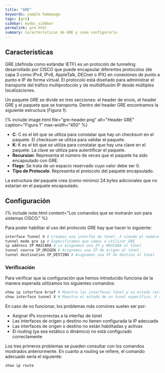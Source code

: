 ```yaml
---
title: "GRE"
keywords: sample homepage
tags: [gre]
sidebar: mydoc_sidebar
permalink: gre.html
summary: Características de GRE y como configurarlo
---
```


## Características
GRE (definida como estándar IETF) es un protocolo de tunneling desarrollado por CISCO que puede encapsular diferentes protocolos (de capa 3 como IPv4, IPv6, AppleTalk, DECnet o IPX) en conexiones de punto a punto e IP de forma virtual. El protocolo está diseñado para administrar el transporte del tráfico multiprotocolo y de multidifusión IP desde múltiples localizaciones.

Un paquete GRE se divide en tres secciones: el header de envío, el header GRE y el paquete que se transporta. Dentro del header GRE encontramos la siguiente estructura (*Figura 1*):

{% include image.html file="gre-header.png" alt="Header GRE" caption="Figura 1" max-width="450" %}

- **C**: C es el bit que se utiliza para constatar que hay un checksum en el paquete. El checksum se utiliza para validar el paquete.
- **K**: K es el bit que se utiliza para constatar que hay una clave en el paquete. La clave se utiliza para autentificar el paquete.
- **Recursion**: Representa el número de veces que el paquete ha sido encapsulado con GRE.
- **Flags**: Se trata de un espacio reservado cuyo valor debe ser 0.
- **Tipo de Protocolo**: Representa el protocolo del paquete encapsulado.

La estructura del paquete crea (como mínimo) 24 bytes adicionales que no estarían en el paquete encapsulado.

## Configuración

{% include note.html content="Los comandos que se motrarán son para sistemas CISCO." %}

Para poder habilitar el uso del protocolo GRE hay que hacer lo siguiente:

```python
interface Tunnel X # Creamos una interfaz de túnel. X siendo el número de interfaz.
tunnel mode gre ip # Especificamos que vamos a utilizar GRE
ip address IP MASCARA # Le asignamos una IP y MASCARA al túnel
tunnel source IP_ORIGEN # Asignamos una IP de origen al túnel
tunnel destination IP_DESTINO # Asignamos una IP de destino al túnel
```

### Verificación
Para verificar que la configuración que hemos introducido funciona de la manera esperada utilizamos los siguientes comandos:

```bash
show ip interface brief # Muestra las interfaces túnel y su estado (activas o inactivas)
show interface tunnel X # Muestra el estado de un tunel específico. X siendo el número asignado al túnel
```

En caso de no funcionar, los problemas más comúnes suelen ser por:
- Asignar IPs incorrectas a la interfaz de túnel
- Las interfaces de origen y destino no tienen configurada la IP adecuada
- Las interfaces de origen o destino no están habilitadas y activas
- El routing (ya sea estático o dinámico) no está configurado correctamente

Los tres primeros problemas se pueden consultar con los comandos mostrados anteriormente. En cuanto a routing se refiere, el comando adecuado sería el siguiente:

```bash
show ip route
```